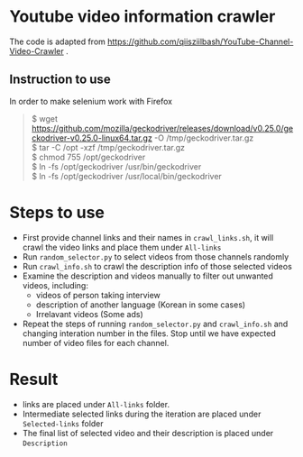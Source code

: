 # Youtube video information crawler
The code is adapted from https://github.com/qiisziilbash/YouTube-Channel-Video-Crawler .

## Instruction to use
In order to make selenium work with Firefox
> $ wget https://github.com/mozilla/geckodriver/releases/download/v0.25.0/geckodriver-v0.25.0-linux64.tar.gz -O /tmp/geckodriver.tar.gz \
$ tar -C /opt -xzf /tmp/geckodriver.tar.gz \
$ chmod 755 /opt/geckodriver \
$ ln -fs /opt/geckodriver /usr/bin/geckodriver \
$ ln -fs /opt/geckodriver /usr/local/bin/geckodriver

# Steps to use
* First provide channel links and their names in `crawl_links.sh`, it will crawl the video links and place them under `All-links`
* Run `random_selector.py` to select videos from those channels randomly
* Run `crawl_info.sh` to crawl the description info of those selected videos
* Examine the description and videos manually to filter out unwanted videos, including:
  * videos of person taking interview
  * description of another language (Korean in some cases)
  * Irrelavant videos (Some ads)
* Repeat the steps of running `random_selector.py` and `crawl_info.sh` and changing interation number in the files. Stop until we have expected number of video files for each channel. 

# Result
* links are placed under `All-links` folder.
* Intermediate selected links during the iteration are placed under `Selected-links` folder
* The final list of selected video and their description is placed under `Description`
